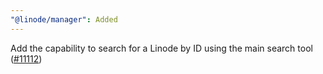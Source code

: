 ```yaml
---
"@linode/manager": Added
---
```


Add the capability to search for a Linode by ID using the main search tool ([#11112](https://github.com/linode/manager/pull/11112))
